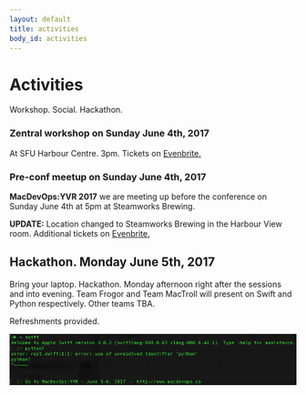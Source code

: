 ```yaml
---
layout: default
title: activities
body_id: activities
---
```


# Activities

Workshop. Social. Hackathon. 

<h3>Zentral workshop on Sunday June 4th, 2017</h3>

At SFU Harbour Centre. 3pm. Tickets on <a href="https://www.eventbrite.com/e/macdevopsyvr-2017-tickets-31630087443">Evenbrite.</a> 

<h3>Pre-conf meetup on Sunday June 4th, 2017</h3>

<p><b>MacDevOps:YVR 2017</b> we are meeting up before the conference on Sunday June 4th at 5pm at Steamworks Brewing. </p>

<b>UPDATE:</b> Location changed to Steamworks Brewing in the Harbour View room. Additional tickets on <a href="https://www.eventbrite.com/e/macdevopsyvr-2017-tickets-31630087443">Evenbrite.</a> 


## Hackathon. Monday June 5th, 2017

Bring your laptop. Hackathon. Monday afternoon right after the sessions and into evening. Team Frogor and Team MacTroll will present on Swift and Python respectively. Other teams TBA.

Refreshments provided.

<img src="/assets/Hackathon-MacDevOpsYVR-June5-6-2017.png">



